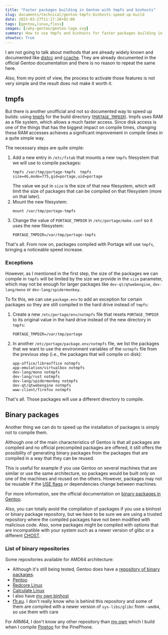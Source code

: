 ```yaml
---
title: "Faster packages building in Gentoo with tmpfs and binhosts"
slug: documents/technical/gentoo-tmpfs-binhosts-speed-up-build
date: 2023-03-27T11:17:20+02:00
tags: [gentoo,linux,floss]
images: [/why-gentoo/gentoo-logo.svg]
summary: How to use tmpfs and binhosts for faster packages building in Gentoo
showtoc: True
---
```

I am not going to talk about methods that are already widely known and documented like [distcc](https://wiki.gentoo.org/wiki/Distcc) and [ccache](https://wiki.gentoo.org/wiki/Ccache). They are already documented in the official Gentoo documentation and there is no reason to repeat the same here.

Also, from my point of view, the process to activate those features is not very simple and the result does not make it worth it.

## tmpfs

But there is another unofficial and not so documented way to speed up builds: using [tmpfs](https://en.wikipedia.org/wiki/Tmpfs) for the build directory ([`PORTAGE_TMPDIR`](https://wiki.gentoo.org/wiki//etc/portage/make.conf#PORTAGE_TMPDIR)). tmpfs uses RAM as a file system, which allows a much faster access. Since disk access is one of the things that has the biggest impact on compile times, changing these RAM accesses achieves a significant improvement in compile times in a quite simple way.

The necessary steps are quite simple:

1. Add a new entry in `/etc/fstab` that mounts a new `tmpfs` filesystem that we will use to compile packages:
   ```
   tmpfs /var/tmp/portage-tmpfs  tmpfs size=4G,mode=775,gid=portage,uid=portage
   ```
   The value we put in `size` is the size of that new filesystem, which will limit the size of packages that can be compiled on that filesystem (more on that later).
2. Mount the new filesystem:
   ```
   mount /var/tmp/portage-tmpfs
   ```
3. Change the value of `PORTAGE_TMPDIR` in `/etc/portage/make.conf` so it uses the new filesystem:
   ```
   PORTAGE_TMPDIR=/var/tmp/portage-tmpfs
   ```

That's all. From now on, packages compiled with Portage will use `tmpfs`, bringing a noticeable speed increase.

### Exceptions

However, as I mentioned in the first step, the size of the packages we can compile in `tmpfs` will be limited by the size we provide in the `size` parameter, which may not be enough for larger packages like `dev-qt/qtwebengine`, `dev-lang/mono` or `dev-lang/spidermonkey`.

To fix this, we can use `package.env` to add an exception for certain packages so they are still compiled in the hard drive instead of `tmpfs`:

1. Create a new `/etc/portage/env/notmpfs` file that resets `PORTAGE_TMPDIR` to its original value in the hard drive instead of the new directory in `tmpfs`:
   ```
   PORTAGE_TMPDIR=/var/tmp/portage
   ```
2. In another `/etc/portage/package.env/notmpfs` file, we list the packages that we want to use the environment variables of the `notmpfs` file from the previous step (i.e., the packages that will compile on disk):
   ```
   app-office/libreoffice notmpfs
   app-emulation/virtualbox notmpfs
   dev-lang/mono notmpfs
   dev-lang/rust notmpfs
   dev-lang/spidermonkey notmpfs
   dev-qt/qtwebengine notmpfs
   www-client/firefox notmpfs
   ```

That's all. Those packages will use a different directory to compile.

## Binary packages

Another thing we can do to speed up the installation of packages is simply not to compile them.

Although one of the main characteristics of Gentoo is that all packages are compiled and no official precompiled packages are offered, it still offers the possibility of generating binary packages from the packages that are compiled in a way that they can be reused.

This is useful for example if you use Gentoo on several machines that are similar or use the same architecture, so packages would be built only on one of the machines and reused on the others. However, packages may not be reusable if the [USE flags](https://wiki.gentoo.org/wiki/USE_flag) or dependencies change between machines.

For more information, see the official documentation on [binary packages in Gentoo](https://wiki.gentoo.org/wiki/Binary_package_guide).

Also, you can totally avoid the compilation of packages if you use a binhost or binary package repository, but we have to be sure we are using a trusted repository where the compiled packages have not been modified with malicious code. Also, some packages might be compiled with options that are incompatible with your system such as a newer version of glibc or a different [CHOST](https://wiki.gentoo.org/wiki/CHOST).

### List of binary repositories

Some repositories available for AMD64 architecture:

* Although it's still being tested, Gentoo does have a [repository of binary packages](https://gentoo.osuosl.org/experimental/amd64/binpkg/default/linux/17.1/x86-64/).
* [Pentoo](https://pentoo.osuosl.org/Packages/)
* [Redcore Linux](http://mirrors.redcorelinux.org/redcorelinux/amd64/packages/)
* [Calculate Linux](https://mirror.calculate-linux.org/)
* I also have [my own binhost](https://binpkgs.chuso.net/amd64/)
* [f1r.eu](https://tbz.f1r.eu/packages/seed-lxc-pdns/). I don't really know who is behind this repository and some of them are compiled with a newer version of `sys-libs/glibc` from `~amd64`, so use them with care

For ARM64, I don't know any other repository than [my own](https://binpkgs.chuso.net/arm64/) which I build when I compile [Pinetoo](http://pinetoo.org) for the PinePhone.
